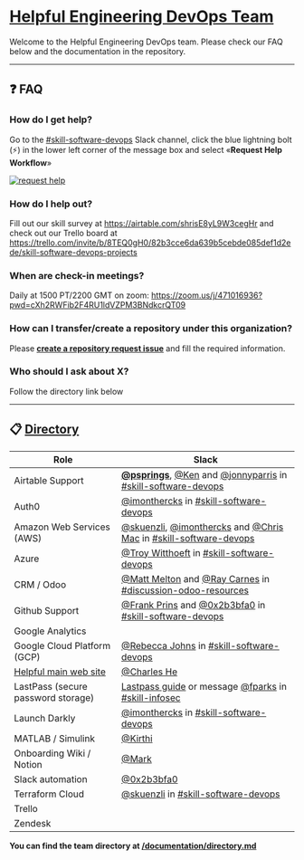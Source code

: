 # [Helpful Engineering DevOps Team](https://helpfulengineering.slack.com/archives/CV54M16QH)

Welcome to the Helpful Engineering DevOps team. Please check our FAQ below and the documentation in the repository.

***

## :question: FAQ

### How do I get help?

Go to the [#skill-software-devops](https://helpfulengineering.slack.com/archives/CV54M16QH) Slack channel, click the blue lightning bolt (:zap:) in the lower left corner of the message box and select «**Request Help Workflow**»

[![request help](/documentation/images/request-help.png)](https://helpfulengineering.slack.com/archives/CV54M16QH)

### How do I help out?

Fill out our skill survey at https://airtable.com/shrisE8yL9W3cegHr and check out our Trello board at https://trello.com/invite/b/8TEQ0gH0/82b3cce6da639b5cebde085def1d2ede/skill-software-devops-projects

### When are check-in meetings?

Daily at 1500 PT/2200 GMT on zoom: https://zoom.us/j/471016936?pwd=cXh2RWFib2F4RU1ldVZPM3BNdkcrQT09

### How can I transfer/create a repository under this organization?

Please **[create a repository request issue](https://github.com/helpfulengineering/devops/issues/new?assignees=0x2b3bfa0%2C+PrinsFrank&labels=repository+request&template=repository-request.md&title=Repository+request%3A+%5Bproject-name%5D)** and fill the required information.

### Who should I ask about X?

Follow the directory link below

***

## :clipboard: [Directory](/documentation/directory.md)
| Role | Slack |
| --- | --- |
| Airtable Support | **[@psprings](https://helpfulengineering.slack.com/team/U010AK510F2)**, [@Ken](https://helpfulengineering.slack.com/team/U0105RNGQC9) and [@jonnyparris](https://helpfulengineering.slack.com/team/U0104HLHP8E) in [#skill-software-devops](https://app.slack.com/client/TUTSYURT3/CV54M16QH)|
| Auth0 | [@imonthercks](https://helpfulengineering.slack.com/team/U01063BPVHV) in [#skill-software-devops](https://app.slack.com/client/TUTSYURT3/CV54M16QH)|
| Amazon Web Services (AWS) | [@skuenzli](https://helpfulengineering.slack.com/team/UV4C6N0M9), [@imonthercks](https://helpfulengineering.slack.com/team/U01063BPVHV) and [@Chris Mac](https://helpfulengineering.slack.com/team/U0101D9734M) in [#skill-software-devops](https://app.slack.com/client/TUTSYURT3/CV54M16QH)|
| Azure | [@Troy Witthoeft](https://helpfulengineering.slack.com/team/UUXNLFC83) in [#skill-software-devops](https://app.slack.com/client/TUTSYURT3/CV54M16QH)|
| CRM / Odoo | [@Matt Melton](https://helpfulengineering.slack.com/team/U0109QJ8ALV) and [@Ray Carnes](https://helpfulengineering.slack.com/team/U010HQK88MU) in [#discussion-odoo-resources](https://app.slack.com/client/TUTSYURT3/G010L29KJ4E)|
| Github Support | [@Frank Prins](https://helpfulengineering.slack.com/team/U010740NECE) and [@0x2b3bfa0](https://helpfulengineering.slack.com/team/U0103B34HGR) in [#skill-software-devops](https://app.slack.com/client/TUTSYURT3/CV54M16QH)|
| Google Analytics |  |
| Google Cloud Platform (GCP) | [@Rebecca Johns](https://app.slack.com/team/U0108S72KL4) in [#skill-software-devops](https://app.slack.com/client/TUTSYURT3/CV54M16QH)|
| [Helpful main web site](https://helpfulengineering.org) | [@Charles He](https://helpfulengineering.slack.com/team/UUSFSSUTD) |
| LastPass (secure password storage)| [Lastpass guide](/guidance/credential-sharing.md) or message [@fparks](https://helpfulengineering.slack.com/team/UV23KD9MY) in [#skill-infosec](https://app.slack.com/client/TUTSYURT3/CV4TYGC1Z)|
| Launch Darkly | [@imonthercks](https://helpfulengineering.slack.com/team/U01063BPVHV) in [#skill-software-devops](https://app.slack.com/client/TUTSYURT3/CV54M16QH)|
| MATLAB / Simulink | [@Kirthi](https://helpfulengineering.slack.com/team/U011F550YKY) |
| Onboarding Wiki / Notion | [@Mark](https://helpfulengineering.slack.com/team/UVB7QETA7) |
| Slack automation | [@0x2b3bfa0](https://helpfulengineering.slack.com/team/U0103B34HGR)|
| Terraform Cloud | [@skuenzli](https://helpfulengineering.slack.com/team/UV4C6N0M9) in [#skill-software-devops](https://app.slack.com/client/TUTSYURT3/CV54M16QH)|
| Trello | |
| Zendesk | |

**You can find the team directory at [/documentation/directory.md](/documentation/directory.md)**
